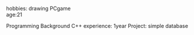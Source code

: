 hobbies: drawing PCgame  
age:21

Programming Background
C++ experience: 1year
Project: simple database
